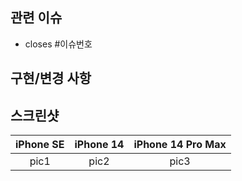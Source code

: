 
<!-- 제목 : [Feat] #이슈번호 - pr 내용(명사형 종결어미) -->


## 관련 이슈
- closes #이슈번호

## 구현/변경 사항


## 스크린샷

|iPhone SE|iPhone 14|iPhone 14 Pro Max|
|:---:|:---:|:---:|
|pic1|pic2|pic3|
